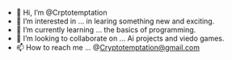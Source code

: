 - 👋 Hi, I’m @Crptotemptation
- 👀 I’m interested in ... in learing something new and exciting.
- 🌱 I’m currently learning ... the basics of programming.
- 💞️ I’m looking to collaborate on ... Ai projects and viedo games.
- 📫 How to reach me ... @Cryptotemptation@gmail.com

<!---
Crptotemptation/Crptotemptation is a ✨ special ✨ repository because its `README.md` (this file) appears on your GitHub profile.
You can click the Preview link to take a look at your changes.
--->
